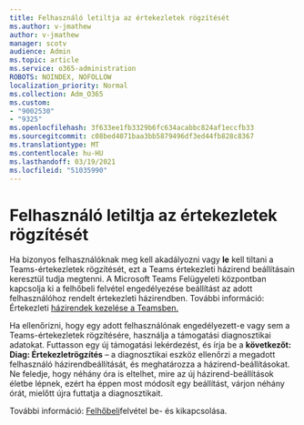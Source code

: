 ```yaml
---
title: Felhasználó letiltja az értekezletek rögzítését
ms.author: v-jmathew
author: v-jmathew
manager: scotv
audience: Admin
ms.topic: article
ms.service: o365-administration
ROBOTS: NOINDEX, NOFOLLOW
localization_priority: Normal
ms.collection: Adm_O365
ms.custom:
- "9002530"
- "9325"
ms.openlocfilehash: 3f633ee1fb3329b6fc634acabbc824af1eccfb33
ms.sourcegitcommit: c08bed4071baa3bb5879496df3ed44fb828c8367
ms.translationtype: MT
ms.contentlocale: hu-HU
ms.lasthandoff: 03/19/2021
ms.locfileid: "51035990"
---
```

# <a name="block-user-from-recording-meetings"></a>Felhasználó letiltja az értekezletek rögzítését

Ha bizonyos felhasználóknak meg kell akadályozni vagy **le** kell tiltani a Teams-értekezletek rögzítését, ezt a Teams értekezleti házirend beállításain keresztül tudja megtenni. A Microsoft Teams Felügyeleti központban  kapcsolja ki a felhőbeli felvétel engedélyezése beállítást az adott felhasználóhoz rendelt értekezleti házirendben. További információ: Értekezleti [házirendek kezelése a Teamsben.](https://docs.microsoft.com/microsoftteams/meeting-policies-in-teams#allow-cloud-recording)

Ha ellenőrizni, hogy egy adott felhasználónak engedélyezett-e vagy sem a Teams-értekezletek rögzítésére, használja a támogatási diagnosztikai adatokat. Futtasson egy új támogatási lekérdezést, és írja be a **következőt: Diag: Értekezletrögzítés** – a diagnosztikai eszköz ellenőrzi a megadott felhasználó házirendbeállítását, és meghatározza a házirend-beállításokat. Ne feledje, hogy néhány óra is eltelhet, mire az új házirend-beállítások életbe lépnek, ezért ha éppen most módosít egy beállítást, várjon néhány órát, mielőtt újra futtatja a diagnosztikait.

További információ: [Felhőbeli](https://docs.microsoft.com/microsoftteams/cloud-recording#turn-on-or-turn-off-cloud-recording)felvétel be- és kikapcsolása.
